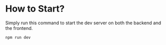 # How to Start?

Simply run this command to start the dev server on both the backend and the frontend.

```
npm run dev
```